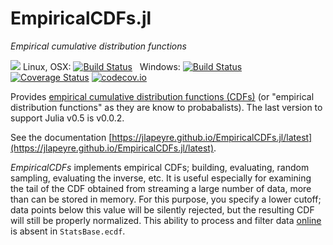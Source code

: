 # EmpiricalCDFs.jl

*Empirical cumulative distribution functions*

[![](https://img.shields.io/badge/docs-latest-blue.svg)](https://jlapeyre.github.io/EmpiricalCDFs.jl/latest)
Linux, OSX: [![Build Status](https://travis-ci.org/jlapeyre/EmpiricalCDFs.jl.svg?branch=master)](https://travis-ci.org/jlapeyre/EmpiricalCDFs.jl)
&nbsp;
Windows: [![Build Status](https://ci.appveyor.com/api/projects/status/github/jlapeyre/EmpiricalCDFs.jl?branch=master&svg=true)](https://ci.appveyor.com/project/jlapeyre/empiricalcdfs-jl)
&nbsp; &nbsp; &nbsp;
[![Coverage Status](https://coveralls.io/repos/jlapeyre/EmpiricalCDFs.jl/badge.svg?branch=master&service=github)](https://coveralls.io/github/jlapeyre/EmpiricalCDFs.jl?branch=master)
[![codecov.io](http://codecov.io/github/jlapeyre/EmpiricalCDFs.jl/coverage.svg?branch=master)](http://codecov.io/github/jlapeyre/EmpiricalCDFs.jl?branch=master)

Provides [empirical cumulative distribution functions (CDFs)](https://en.wikipedia.org/wiki/Empirical_distribution_function)
(or "empirical distribution functions" as they are know to probabalists). The last version to support Julia v0.5 is v0.0.2.

See the documentation [https://jlapeyre.github.io/EmpiricalCDFs.jl/latest](https://jlapeyre.github.io/EmpiricalCDFs.jl/latest).

*EmpiricalCDFs* implements empirical CDFs; building, evaluating, random sampling, evaluating the inverse, etc.
It is useful especially for examining the
tail of the CDF obtained from streaming a large number of data, more than can be stored in memory.
For this purpose, you specify a lower cutoff; data points below this value will be silently rejected, but the
resulting CDF will still be properly normalized. This ability to process and filter data [online](https://en.wikipedia.org/wiki/Online_algorithm)
is absent in `StatsBase.ecdf`.



<!-- LocalWords:  EmpiricalCDFs jl OSX codecov io CDFs probabalists CDF eg -->
<!-- LocalWords:  julia cdf EmpiricalCDF xmin logprint linprint getinverse -->
<!-- LocalWords:  quantile CDFfile AbstractEmpiricalCDF readcdf mle mleKS -->
<!-- LocalWords:  scanmle KSstatistic AbstractArrays ecdf StatsBase -->

